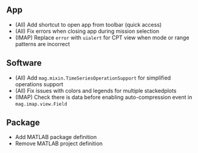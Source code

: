 ## App

- (All) Add shortcut to open app from toolbar (quick access)
- (All) Fix errors when closing app during mission selection
- (IMAP) Replace `error` with `uialert` for CPT view when mode or range patterns are incorrect

## Software

- (All) Add `mag.mixin.TimeSeriesOperationSupport` for simplified operations support
- (All) Fix issues with colors and legends for multiple stackedplots
- (IMAP) Check there is data before enabling auto-compression event in `mag.imap.view.Field`

## Package

- Add MATLAB package definition
- Remove MATLAB project definition
